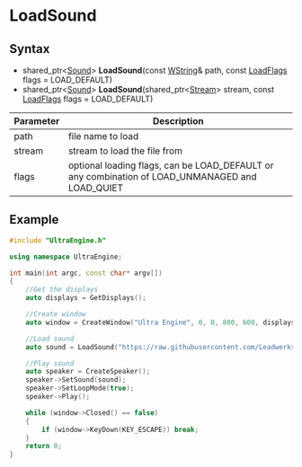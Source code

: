 # LoadSound

## Syntax
- shared_ptr<[Sound](Sound)> **LoadSound**(const [WString](WString.md)& path, const [LoadFlags](Constants.md#LoadFlags) flags = LOAD_DEFAULT)
- shared_ptr<[Sound](Sound)> **LoadSound**(shared_ptr<[Stream](Stream.md)> stream, const [LoadFlags](Constants.md#LoadFlags) flags = LOAD_DEFAULT)

|Parameter|Description|
|-|-|
|path|file name to load|
|stream|stream to load the file from|
|flags|optional loading flags, can be LOAD_DEFAULT or any combination of LOAD_UNMANAGED and LOAD_QUIET |

## Example

```c++
#include "UltraEngine.h"

using namespace UltraEngine;

int main(int argc, const char* argv[])
{
	//Get the displays
	auto displays = GetDisplays();

	//Create window
	auto window = CreateWindow("Ultra Engine", 0, 0, 800, 600, displays[0], WINDOW_TITLEBAR | WINDOW_CENTER);

	//Load sound
	auto sound = LoadSound("https://raw.githubusercontent.com/Leadwerks/Documentation/master/Assets/Sound/notification.wav");

	//Play sound
	auto speaker = CreateSpeaker();
	speaker->SetSound(sound);
	speaker->SetLoopMode(true);
	speaker->Play();

	while (window->Closed() == false)
	{
		if (window->KeyDown(KEY_ESCAPE)) break;
	}
	return 0;
}
```
